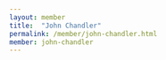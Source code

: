 ```yaml
---
layout: member
title:  "John Chandler"
permalink: /member/john-chandler.html
member: john-chandler
---
```

